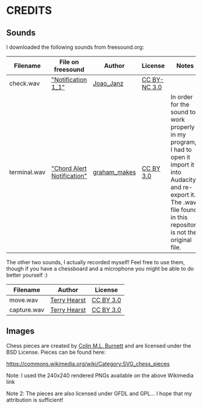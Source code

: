 # CREDITS

## Sounds

I downloaded the following sounds from freesound.org:

Filename | File on freesound | Author | License | Notes
--- | --- | --- | --- | ---
check.wav | ["Notification 1_1"](https://freesound.org/people/Joao_Janz/sounds/478502/) | [Joao_Janz](https://freesound.org/people/Joao_Janz/) | [CC BY-NC 3.0] |
terminal.wav | ["Chord Alert Notification"](https://freesound.org/people/graham_makes/sounds/457518/) | [graham_makes](https://freesound.org/people/graham_makes/) | [CC BY 3.0] | In order for the sound to work properly in my program, I had to open it import it into Audacity and re-export it. The .wav file found in this repository is not the original file.

The other two sounds, I actually recorded myself! Feel free to use them, though if you have a chessboard and a microphone you might be able to do better yourself :)

Filename | Author | License
--- | --- | ---
move.wav | [Terry Hearst](https://github.com/thearst3rd) | [CC BY 3.0]
capture.wav | [Terry Hearst](https://github.com/thearst3rd) | [CC BY 3.0]


## Images

Chess pieces are created by [Colin M.L. Burnett](https://en.wikipedia.org/wiki/User:Cburnett) and are licensed under the BSD License. Pieces can be found here:

https://commons.wikimedia.org/wiki/Category:SVG_chess_pieces

Note: I used the 240x240 rendered PNGs available on the above Wikimedia link

Note 2: The pieces are also licensed under GFDL and GPL... I hope that my attribution is sufficient!

[CC BY-NC 3.0]: https://creativecommons.org/licenses/by-nc/3.0/
[CC BY 3.0]: https://creativecommons.org/licenses/by/3.0/